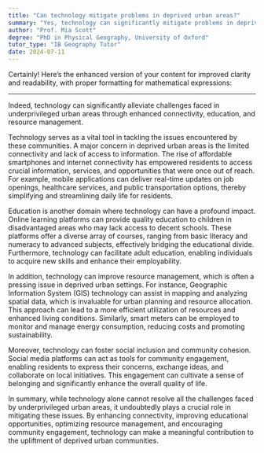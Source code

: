 ```yaml
---
title: "Can technology mitigate problems in deprived urban areas?"
summary: "Yes, technology can significantly mitigate problems in deprived urban areas through improved connectivity, education, and resource management."
author: "Prof. Mia Scott"
degree: "PhD in Physical Geography, University of Oxford"
tutor_type: "IB Geography Tutor"
date: 2024-07-11
---
```


Certainly! Here’s the enhanced version of your content for improved clarity and readability, with proper formatting for mathematical expressions:

---

Indeed, technology can significantly alleviate challenges faced in underprivileged urban areas through enhanced connectivity, education, and resource management.

Technology serves as a vital tool in tackling the issues encountered by these communities. A major concern in deprived urban areas is the limited connectivity and lack of access to information. The rise of affordable smartphones and internet connectivity has empowered residents to access crucial information, services, and opportunities that were once out of reach. For example, mobile applications can deliver real-time updates on job openings, healthcare services, and public transportation options, thereby simplifying and streamlining daily life for residents.

Education is another domain where technology can have a profound impact. Online learning platforms can provide quality education to children in disadvantaged areas who may lack access to decent schools. These platforms offer a diverse array of courses, ranging from basic literacy and numeracy to advanced subjects, effectively bridging the educational divide. Furthermore, technology can facilitate adult education, enabling individuals to acquire new skills and enhance their employability.

In addition, technology can improve resource management, which is often a pressing issue in deprived urban settings. For instance, Geographic Information System (GIS) technology can assist in mapping and analyzing spatial data, which is invaluable for urban planning and resource allocation. This approach can lead to a more efficient utilization of resources and enhanced living conditions. Similarly, smart meters can be employed to monitor and manage energy consumption, reducing costs and promoting sustainability.

Moreover, technology can foster social inclusion and community cohesion. Social media platforms can act as tools for community engagement, enabling residents to express their concerns, exchange ideas, and collaborate on local initiatives. This engagement can cultivate a sense of belonging and significantly enhance the overall quality of life.

In summary, while technology alone cannot resolve all the challenges faced by underprivileged urban areas, it undoubtedly plays a crucial role in mitigating these issues. By enhancing connectivity, improving educational opportunities, optimizing resource management, and encouraging community engagement, technology can make a meaningful contribution to the upliftment of deprived urban communities.
    